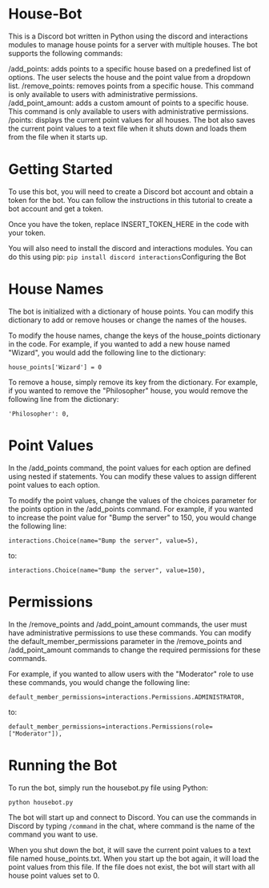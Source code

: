 # House-Bot
This is a Discord bot written in Python using the discord and interactions modules to manage house points for a server with multiple houses. The bot supports the following commands:

/add_points: adds points to a specific house based on a predefined list of options. The user selects the house and the point value from a dropdown list.
/remove_points: removes points from a specific house. This command is only available to users with administrative permissions.
/add_point_amount: adds a custom amount of points to a specific house. This command is only available to users with administrative permissions.
/points: displays the current point values for all houses.
The bot also saves the current point values to a text file when it shuts down and loads them from the file when it starts up.

# Getting Started
To use this bot, you will need to create a Discord bot account and obtain a token for the bot. You can follow the instructions in this tutorial to create a bot account and get a token.

Once you have the token, replace INSERT_TOKEN_HERE in the code with your token.

You will also need to install the discord and interactions modules. You can do this using pip:
```pip install discord interactions```Configuring the Bot
# House Names
The bot is initialized with a dictionary of house points. You can modify this dictionary to add or remove houses or change the names of the houses.

To modify the house names, change the keys of the house_points dictionary in the code. For example, if you wanted to add a new house named "Wizard", you would add the following line to the dictionary:
```
house_points['Wizard'] = 0
```
To remove a house, simply remove its key from the dictionary. For example, if you wanted to remove the "Philosopher" house, you would remove the following line from the dictionary:

```
'Philosopher': 0,
```
# Point Values
In the /add_points command, the point values for each option are defined using nested if statements. You can modify these values to assign different point values to each option.

To modify the point values, change the values of the choices parameter for the points option in the /add_points command. For example, if you wanted to increase the point value for "Bump the server" to 150, you would change the following line:

```
interactions.Choice(name="Bump the server", value=5),
```
to:

```
interactions.Choice(name="Bump the server", value=150),
```
# Permissions
In the /remove_points and /add_point_amount commands, the user must have administrative permissions to use these commands. You can modify the default_member_permissions parameter in the /remove_points and /add_point_amount commands to change the required permissions for these commands.

For example, if you wanted to allow users with the "Moderator" role to use these commands, you would change the following line:

```
default_member_permissions=interactions.Permissions.ADMINISTRATOR,
```
to:

```
default_member_permissions=interactions.Permissions(role=["Moderator"]),
```
# Running the Bot
To run the bot, simply run the housebot.py file using Python:

```
python housebot.py
```
The bot will start up and connect to Discord. You can use the commands in Discord by typing `/command` in the chat, where command is the name of the command you want to use.

When you shut down the bot, it will save the current point values to a text file named house_points.txt. When you start up the bot again, it will load the point values from this file. If the file does not exist, the bot will start with all house point values set to 0.
